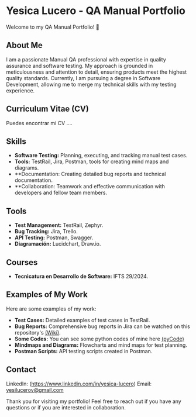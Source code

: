 # Yesica Lucero - QA Manual Portfolio

Welcome to my QA Manual Portfolio! 👋

## About Me
I am a passionate Manual QA professional with expertise in quality assurance and software testing. My approach is grounded in meticulousness and attention to detail, ensuring products meet the highest quality standards. Currently, I am pursuing a degree in Software Development, allowing me to merge my technical skills with my testing experience.

## Curriculum Vitae (CV)
Puedes encontrar mi CV ....

## Skills
- **Software Testing:** Planning, executing, and tracking manual test cases.
- **Tools:** TestRail, Jira, Postman, tools for creating mind maps and diagrams.
- **Documentation: Creating detailed bug reports and technical documentation.
- **Collaboration: Teamwork and effective communication with developers and fellow team members.

## Tools
- **Test Management:** TestRail, Zephyr.
- **Bug Tracking:** Jira, Trello.
- **API Testing:** Postman, Swagger.
- **Diagramación:** Lucidchart, Draw.io.

## Courses
- **Tecnicatura en Desarrollo de Software:** IFTS 29/2024.

## Examples of My Work
Here are some examples of my work:
- **Test Cases:** Detailed examples of test cases in TestRail.
- **Bug Reports:** Comprehensive bug reports in Jira can be watched on this repository's [(Wiki)](https://github.com/YesicaLuc/qaportfolio/wiki).
- **Some Codes:** You can see some python codes of mine here [(pyCode)](https://github.com/YesicaLuc/qaportfolio/tree/YesicaLuc-pyCode)
- **Mindmaps and Diagrams:** Flowcharts and mind maps for test planning.
- **Postman Scripts:** API testing scripts created in Postman.
  
## Contact
LinkedIn: (https://www.linkedin.com/in/yesica-lucero)
Email: yesilucerov@gmail.com

Thank you for visiting my portfolio! Feel free to reach out if you have any questions or if you are interested in collaboration.
